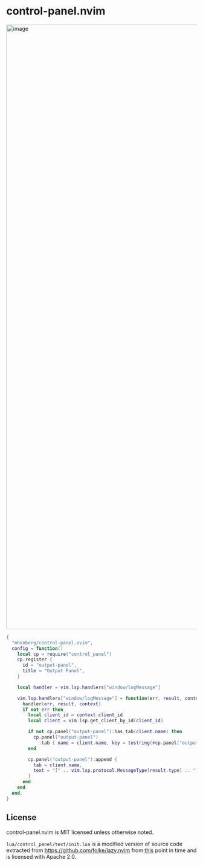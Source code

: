 # control-panel.nvim

<img width="1602" alt="image" src="https://github.com/mhanberg/control-panel.nvim/assets/5523984/bded63bf-0ab1-435c-886a-8623b1dff02e">

```lua
{
  "mhanberg/control-panel.nvim",
  config = function()
    local cp = require("control_panel")
    cp.register {
      id = "output-panel",
      title = "Output Panel",
    }

    local handler = vim.lsp.handlers["window/logMessage"]

    vim.lsp.handlers["window/logMessage"] = function(err, result, context)
      handler(err, result, context)
      if not err then
        local client_id = context.client_id
        local client = vim.lsp.get_client_by_id(client_id)

        if not cp.panel("output-panel"):has_tab(client.name) then
          cp.panel("output-panel")
            :tab { name = client.name, key = tostring(#cp.panel("output-panel"):tabs() + 1) }
        end

        cp.panel("output-panel"):append {
          tab = client.name,
          text = "[" .. vim.lsp.protocol.MessageType[result.type] .. "] " .. result.message,
        }
      end
    end
  end,
}
```

## License

control-panel.nvim is MIT licensed unless otherwise noted.

`lua/control_panel/text/init.lua` is a modified version of source code extracted from https://github.com/folke/lazy.nvim from [this](https://github.com/folke/lazy.nvim/blob/652b6febf8d5c99eb8cf4a1cec63da6db62e77d2/lua/lazy/view/text.lua) point in time and is licensed with Apache 2.0.
